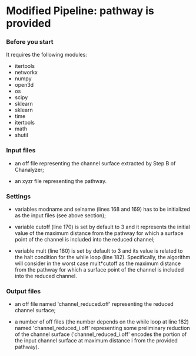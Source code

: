 # Modified Pipeline: pathway is provided


### Before you start

It requires the following modules:
- itertools
- networkx
- numpy
- open3d
- os
- scipy
- sklearn
- sklearn
- time
- itertools
- math
- shutil


### Input files

- an off file representing the channel surface extracted by Step B of Chanalyzer;

- an xyzr file representing the pathway.


### Settings

- variables modname and selname (lines 168 and 169) has to be initialized as the input files (see above section);

- variable cutoff (line 170) is set by default to 3 and it represents the initial value of the maximum distance from the pathway for which a surface point of the channel is included into the reduced channel;

- variable mult (line 180) is set by default to 3 and its value is related to the halt condition for the while loop (line 182). Specifically, the algorithm will consider in the worst case mult*cutoff as the maximum distance from the pathway for which a surface point of the channel is included into the reduced channel.


### Output files

- an off file named 'channel_reduced.off' representing the reduced channel surface;

- a number of off files (the number depends on the while loop at line 182) named 'channel_reduced_i.off' representing some preliminary reduction of the channel surface ('channel_reduced_i.off' encodes the portion of the input channel surface at maximum distance i from the provided pathway).
